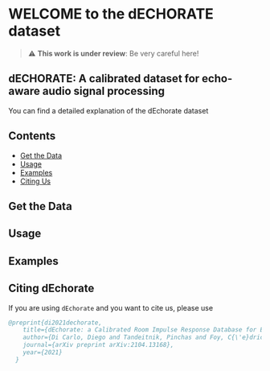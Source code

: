 # WELCOME to the dECHORATE dataset

> :warning: **This work is under review**: Be very careful here!

## dECHORATE: A calibrated dataset for echo-aware audio signal processing

You can find a detailed explanation of the dEchorate dataset 

## Contents
- [Get the Data](#get)
- [Usage](#usage)
- [Examples](#examples)
- [Citing Us](#citing)

## Get the Data

## Usage

## Examples

## Citing dEchorate

If you are using `dEchorate` and you want to cite us, please use

```BibTex
@preprint{di2021dechorate,
    title={dEchorate: a Calibrated Room Impulse Response Database for Echo-aware Signal Processing},
    author={Di Carlo, Diego and Tandeitnik, Pinchas and Foy, C{\'e}dric and Deleforge, Antoine and Bertin, Nancy and Gannot, Sharon},
    journal={arXiv preprint arXiv:2104.13168},
    year={2021}
  }
```
